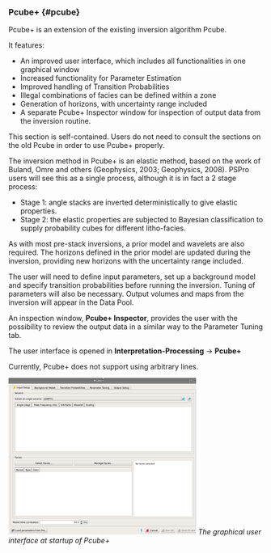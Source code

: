 ### Pcube+ {#pcube}

Pcube+ is an extension of the existing inversion algorithm Pcube.

It features:

* An improved user interface, which includes all functionalities in one graphical window
* Increased functionality for Parameter Estimation
* Improved handling of Transition Probabilities
* Illegal combinations of facies can be defined within a zone
* Generation of horizons, with uncertainty range included
* A separate Pcube+ Inspector window for inspection of output data from the inversion routine.

This section is self-contained. Users do not need to consult the sections on the old Pcube in order to use Pcube+ properly.

The inversion method in Pcube+ is an elastic method, based on the work of Buland, Omre and others \(Geophysics, 2003; Geophysics, 2008\). PSPro users will see this as a single process, although it is in fact a 2 stage process:

* Stage 1: angle stacks are inverted deterministically to give elastic properties. 
* Stage 2: the elastic properties are subjected to Bayesian classification to supply probability cubes for different litho-facies. 

As with most pre-stack inversions, a prior model and wavelets are also required. The horizons defined in the prior model are updated during the inversion, providing new horizons with the uncertainty range included.

The user will need to define input parameters, set up a background model and specify transition probabilities before running the inversion. Tuning of parameters will also be necessary. Output volumes and maps from the inversion will appear in the Data Pool.

An inspection window, **Pcube+ Inspector**, provides the user with the possibility to review the output data in a similar way to the Parameter Tuning tab.

The user interface is opened in **Interpretation-Processing** → **Pcube+**

Currently, Pcube+ does not support using arbitrary lines.

![](/assets/077_Interpretation.png)
_The graphical user interface at startup of Pcube+_

